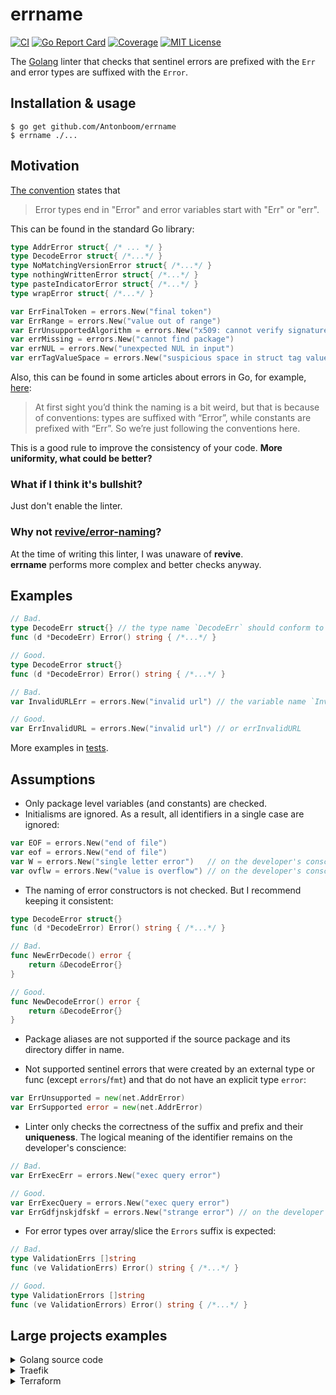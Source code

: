 # errname

[![CI](https://github.com/Antonboom/errname/actions/workflows/ci.yml/badge.svg)](https://github.com/Antonboom/errname/actions/workflows/ci.yml)
[![Go Report Card](https://goreportcard.com/badge/github.com/Antonboom/errname)](https://goreportcard.com/report/github.com/Antonboom/errname)
[![Coverage](https://coveralls.io/repos/github/Antonboom/errname/badge.svg?branch=master)](https://coveralls.io/github/Antonboom/errname?branch=master)
[![MIT License](http://img.shields.io/badge/license-MIT-blue.svg?style=flat)](LICENSE)

The [Golang](https://golang.org/) linter that checks that sentinel errors are prefixed with the `Err` and error types
are suffixed with the `Error`.

## Installation & usage

```
$ go get github.com/Antonboom/errname
$ errname ./...
```

## Motivation

[The convention](https://github.com/golang/go/wiki/Errors#naming) states that
> Error types end in "Error" and error variables start with "Err" or "err".

This can be found in the standard Go library:

```go
type AddrError struct{ /* ... */ }
type DecodeError struct{ /*...*/ }
type NoMatchingVersionError struct{ /*...*/ }
type nothingWrittenError struct{ /*...*/ }
type pasteIndicatorError struct{ /*...*/ }
type wrapError struct{ /*...*/ }

var ErrFinalToken = errors.New("final token")
var ErrRange = errors.New("value out of range")
var ErrUnsupportedAlgorithm = errors.New("x509: cannot verify signature: algorithm unimplemented")
var errMissing = errors.New("cannot find package")
var errNUL = errors.New("unexpected NUL in input")
var errTagValueSpace = errors.New("suspicious space in struct tag value")
```

Also, this can be found in some articles about errors in Go, for
example, [here](https://travix.io/errors-derived-from-constants-in-go-fda6748b4072):
> At first sight you’d think the naming is a bit weird, but that is because of conventions: types are suffixed with
> “Error”, while constants are prefixed with “Err”. So we’re just following the conventions here.

This is a good rule to improve the consistency of your code. **More uniformity, what could be better?**

### What if I think it's bullshit?

Just don't enable the linter.

### Why not [revive/error-naming](https://github.com/mgechev/revive/blob/master/RULES_DESCRIPTIONS.md#error-naming)?

At the time of writing this linter, I was unaware of **revive**. <br>
**errname** performs more complex and better checks anyway.

## Examples

```go
// Bad.
type DecodeErr struct{} // the type name `DecodeErr` should conform to the `xxxError` format
func (d *DecodeErr) Error() string { /*...*/ }

// Good.
type DecodeError struct{}
func (d *DecodeError) Error() string { /*...*/ }
```

```go
// Bad.
var InvalidURLErr = errors.New("invalid url") // the variable name `InvalidURLErr` should conform to the `ErrXxx` format 

// Good.
var ErrInvalidURL = errors.New("invalid url") // or errInvalidURL
```

More examples in [tests](https://github.com/Antonboom/errname/blob/master/pkg/analyzer/facts_test.go).

## Assumptions

- Only package level variables (and constants) are checked.
- Initialisms are ignored. As a result, all identifiers in a single case are ignored:

```go
var EOF = errors.New("end of file")
var eof = errors.New("end of file")
var W = errors.New("single letter error")   // on the developer's conscience
var ovflw = errors.New("value is overflow") // on the developer's conscience
```

- The naming of error constructors is not checked. But I recommend keeping it consistent:

```go
type DecodeError struct{}
func (d *DecodeError) Error() string { /*...*/ }

// Bad.
func NewErrDecode() error {
    return &DecodeError{}
}

// Good.
func NewDecodeError() error {
    return &DecodeError{}
}
```

- Package aliases are not supported if the source package and its directory differ in name.

- Not supported sentinel errors that were created by an external type or func (except `errors`/`fmt`) and that do not 
  have an explicit type `error`:

```go
var ErrUnsupported = new(net.AddrError)
var ErrSupported error = new(net.AddrError)
```

- Linter only checks the correctness of the suffix and prefix and their **uniqueness**. The logical meaning of the
  identifier remains on the developer's conscience:

```go
// Bad.
var ErrExecErr = errors.New("exec query error")

// Good.
var ErrExecQuery = errors.New("exec query error")
var ErrGdfjnskjdfskf = errors.New("strange error") // on the developer's conscience
```

- For error types over array/slice the `Errors` suffix is expected:

```go
// Bad.
type ValidationErrs []string
func (ve ValidationErrs) Error() string { /*...*/ }

// Good.
type ValidationErrors []string
func (ve ValidationErrors) Error() string { /*...*/ }
```

## Large projects examples

<details>
  <summary>Golang source code</summary>

```go
$ errname ./src/...
go/src/runtime/error.go:72:6: the type name `errorString` should conform to the `xxxError` format
go/src/runtime/error.go:80:6: the type name `errorAddressString` should conform to the `xxxError` format
go/src/runtime/panic.go:180:5: the variable name `shiftError` should conform to the `errXxx` format
go/src/runtime/panic.go:187:5: the variable name `divideError` should conform to the `errXxx` format
go/src/runtime/panic.go:194:5: the variable name `overflowError` should conform to the `errXxx` format
go/src/runtime/panic.go:201:5: the variable name `floatError` should conform to the `errXxx` format
go/src/runtime/panic.go:208:5: the variable name `memoryError` should conform to the `errXxx` format
go/src/errors/errors.go:63:6: the type name `errorString` should conform to the `xxxError` format
go/src/math/bits/bits_errors.go:12:5: the variable name `overflowError` should conform to the `errXxx` format
go/src/math/bits/bits_errors.go:15:5: the variable name `divideError` should conform to the `errXxx` format
go/src/syscall/syscall_unix.go:114:6: the type name `Errno` should conform to the `XxxError` format
go/src/time/format.go:394:5: the variable name `atoiError` should conform to the `errXxx` format
go/src/time/zoneinfo_read.go:110:5: the variable name `badData` should conform to the `errXxx` format
go/src/io/fs/walk.go:15:5: the variable name `SkipDir` should conform to the `ErrXxx` format
go/src/fmt/scan.go:465:5: the variable name `complexError` should conform to the `errXxx` format
go/src/fmt/scan.go:466:5: the variable name `boolError` should conform to the `errXxx` format
go/src/archive/tar/common.go:39:6: the type name `headerError` should conform to the `xxxError` format
go/src/context/context.go:157:5: the variable name `Canceled` should conform to the `ErrXxx` format
go/src/context/context.go:161:5: the variable name `DeadlineExceeded` should conform to the `ErrXxx` format
go/src/math/big/float.go:77:6: the type name `ErrNaN` should conform to the `XxxError` format
go/src/crypto/x509/internal/macos/security.go:39:6: the type name `OSStatus` should conform to the `XxxError` format
go/src/net/cgo_unix.go:34:6: the type name `addrinfoErrno` should conform to the `xxxError` format
go/src/crypto/x509/x509.go:875:6: the type name `UnhandledCriticalExtension` should conform to the `XxxError` format
go/src/crypto/x509/pem_decrypt.go:110:5: the variable name `IncorrectPasswordError` should conform to the `ErrXxx` format
go/src/crypto/x509/root.go:18:2: the variable name `systemRootsErr` should conform to the `errXxx` format
go/src/crypto/tls/alert.go:18:2: the variable name `alertCloseNotify` should conform to the `errXxx` format
go/src/crypto/tls/alert.go:19:2: the variable name `alertUnexpectedMessage` should conform to the `errXxx` format
go/src/crypto/tls/alert.go:20:2: the variable name `alertBadRecordMAC` should conform to the `errXxx` format
go/src/crypto/tls/alert.go:21:2: the variable name `alertDecryptionFailed` should conform to the `errXxx` format
go/src/crypto/tls/alert.go:22:2: the variable name `alertRecordOverflow` should conform to the `errXxx` format
go/src/crypto/tls/alert.go:23:2: the variable name `alertDecompressionFailure` should conform to the `errXxx` format
go/src/crypto/tls/alert.go:24:2: the variable name `alertHandshakeFailure` should conform to the `errXxx` format
go/src/crypto/tls/alert.go:25:2: the variable name `alertBadCertificate` should conform to the `errXxx` format
go/src/crypto/tls/alert.go:26:2: the variable name `alertUnsupportedCertificate` should conform to the `errXxx` format
go/src/crypto/tls/alert.go:27:2: the variable name `alertCertificateRevoked` should conform to the `errXxx` format
go/src/crypto/tls/alert.go:28:2: the variable name `alertCertificateExpired` should conform to the `errXxx` format
go/src/crypto/tls/alert.go:29:2: the variable name `alertCertificateUnknown` should conform to the `errXxx` format
go/src/crypto/tls/alert.go:30:2: the variable name `alertIllegalParameter` should conform to the `errXxx` format
go/src/crypto/tls/alert.go:31:2: the variable name `alertUnknownCA` should conform to the `errXxx` format
go/src/crypto/tls/alert.go:32:2: the variable name `alertAccessDenied` should conform to the `errXxx` format
go/src/crypto/tls/alert.go:33:2: the variable name `alertDecodeError` should conform to the `errXxx` format
go/src/crypto/tls/alert.go:34:2: the variable name `alertDecryptError` should conform to the `errXxx` format
go/src/crypto/tls/alert.go:35:2: the variable name `alertExportRestriction` should conform to the `errXxx` format
go/src/crypto/tls/alert.go:36:2: the variable name `alertProtocolVersion` should conform to the `errXxx` format
go/src/crypto/tls/alert.go:37:2: the variable name `alertInsufficientSecurity` should conform to the `errXxx` format
go/src/crypto/tls/alert.go:38:2: the variable name `alertInternalError` should conform to the `errXxx` format
go/src/crypto/tls/alert.go:39:2: the variable name `alertInappropriateFallback` should conform to the `errXxx` format
go/src/crypto/tls/alert.go:40:2: the variable name `alertUserCanceled` should conform to the `errXxx` format
go/src/crypto/tls/alert.go:41:2: the variable name `alertNoRenegotiation` should conform to the `errXxx` format
go/src/crypto/tls/alert.go:42:2: the variable name `alertMissingExtension` should conform to the `errXxx` format
go/src/crypto/tls/alert.go:43:2: the variable name `alertUnsupportedExtension` should conform to the `errXxx` format
go/src/crypto/tls/alert.go:44:2: the variable name `alertCertificateUnobtainable` should conform to the `errXxx` format
go/src/crypto/tls/alert.go:45:2: the variable name `alertUnrecognizedName` should conform to the `errXxx` format
go/src/crypto/tls/alert.go:46:2: the variable name `alertBadCertificateStatusResponse` should conform to the `errXxx` format
go/src/crypto/tls/alert.go:47:2: the variable name `alertBadCertificateHashValue` should conform to the `errXxx` format
go/src/crypto/tls/alert.go:48:2: the variable name `alertUnknownPSKIdentity` should conform to the `errXxx` format
go/src/crypto/tls/alert.go:49:2: the variable name `alertCertificateRequired` should conform to the `errXxx` format
go/src/crypto/tls/alert.go:50:2: the variable name `alertNoApplicationProtocol` should conform to the `errXxx` format
go/src/path/filepath/path.go:337:5: the variable name `SkipDir` should conform to the `ErrXxx` format
go/src/net/http/h2_bundle.go:1016:5: the variable name `http2errReadEmpty` should conform to the `errXxx` format
go/src/net/http/h2_bundle.go:1212:2: the variable name `http2errMixPseudoHeaderTypes` should conform to the `errXxx` format
go/src/net/http/h2_bundle.go:1213:2: the variable name `http2errPseudoAfterRegular` should conform to the `errXxx` format
go/src/net/http/h2_bundle.go:1712:5: the variable name `http2ErrFrameTooLarge` should conform to the `errXxx` format
go/src/net/http/h2_bundle.go:1866:2: the variable name `http2errStreamID` should conform to the `errXxx` format
go/src/net/http/h2_bundle.go:1867:2: the variable name `http2errDepStreamID` should conform to the `errXxx` format
go/src/net/http/h2_bundle.go:1868:2: the variable name `http2errPadLength` should conform to the `errXxx` format
go/src/net/http/h2_bundle.go:1869:2: the variable name `http2errPadBytes` should conform to the `errXxx` format
go/src/net/http/h2_bundle.go:3400:5: the variable name `http2errTimeout` should conform to the `errXxx` format
go/src/net/http/h2_bundle.go:3519:5: the variable name `http2errClosedPipeWrite` should conform to the `errXxx` format
go/src/net/http/h2_bundle.go:3629:2: the variable name `http2errClientDisconnected` should conform to the `errXxx` format
go/src/net/http/h2_bundle.go:3630:2: the variable name `http2errClosedBody` should conform to the `errXxx` format
go/src/net/http/h2_bundle.go:3631:2: the variable name `http2errHandlerComplete` should conform to the `errXxx` format
go/src/net/http/h2_bundle.go:3632:2: the variable name `http2errStreamClosed` should conform to the `errXxx` format
go/src/net/http/h2_bundle.go:4526:5: the variable name `http2errPrefaceTimeout` should conform to the `errXxx` format
go/src/net/http/h2_bundle.go:4746:5: the variable name `http2errHandlerPanicked` should conform to the `errXxx` format
go/src/net/http/h2_bundle.go:6287:2: the variable name `http2ErrRecursivePush` should conform to the `errXxx` format
go/src/net/http/h2_bundle.go:6288:2: the variable name `http2ErrPushLimitReached` should conform to the `errXxx` format
go/src/net/http/h2_bundle.go:6930:5: the variable name `http2ErrNoCachedConn` should conform to the `errXxx` format
go/src/net/http/h2_bundle.go:7016:2: the variable name `http2errClientConnClosed` should conform to the `errXxx` format
go/src/net/http/h2_bundle.go:7017:2: the variable name `http2errClientConnUnusable` should conform to the `errXxx` format
go/src/net/http/h2_bundle.go:7018:2: the variable name `http2errClientConnGotGoAway` should conform to the `errXxx` format
go/src/net/http/h2_bundle.go:7471:5: the variable name `http2errRequestCanceled` should conform to the `errXxx` format
go/src/net/http/h2_bundle.go:7803:2: the variable name `http2errStopReqBodyWrite` should conform to the `errXxx` format
go/src/net/http/h2_bundle.go:7806:2: the variable name `http2errStopReqBodyWriteAndCancel` should conform to the `errXxx` format
go/src/net/http/h2_bundle.go:7808:2: the variable name `http2errReqBodyTooLong` should conform to the `errXxx` format
go/src/net/http/h2_bundle.go:8667:5: the variable name `http2errClosedResponseBody` should conform to the `errXxx` format
go/src/net/http/h2_bundle.go:9021:2: the variable name `http2errResponseHeaderListSize` should conform to the `errXxx` format
go/src/net/http/h2_bundle.go:9022:2: the variable name `http2errRequestHeaderListSize` should conform to the `errXxx` format
go/src/go/scanner/errors.go:37:6: the type name `ErrorList` should conform to the `XxxError` format
go/src/html/template/template.go:34:5: the variable name `escapeOK` should conform to the `errXxx` format
go/src/image/png/reader.go:128:5: the variable name `chunkOrderError` should conform to the `errXxx` format
go/src/bufio/scan_test.go:308:5: the variable name `testError` should conform to the `errXxx` format
go/src/crypto/tls/handshake_client_test.go:1993:5: the variable name `brokenConnErr` should conform to the `errXxx` format
go/src/database/sql/sql_test.go:4281:5: the variable name `pingError` should conform to the `errXxx` format
go/src/errors/wrap_test.go:216:6: the type name `errorT` should conform to the `xxxError` format
go/src/errors/wrap_test.go:229:6: the type name `errorUncomparable` should conform to the `xxxError` format
go/src/fmt/errors_test.go:75:6: the type name `errString` should conform to the `xxxError` format
go/src/html/template/exec_test.go:233:5: the variable name `myError` should conform to the `errXxx` format
go/src/html/template/exec_test.go:1313:5: the variable name `alwaysError` should conform to the `errXxx` format
go/src/net/http/transport_test.go:6280:5: the variable name `timeoutProtoErr` should conform to the `errXxx` format
go/src/text/template/exec_test.go:229:5: the variable name `myError` should conform to the `errXxx` format
go/src/text/template/exec_test.go:1305:5: the variable name `alwaysError` should conform to the `errXxx` format
```

</details>

<details>
  <summary>Traefik</summary>

```go
$ errname./...
# no issues
```

</details>

<details>
  <summary>Terraform</summary>

```go
$ errname./...
terraform/internal/getmodules/file_detector.go:59:6: the type name `MaybeRelativePathErr` should conform to the `XxxError` format
terraform/internal/getproviders/errors.go:13:6: the type name `ErrHostNoProviders` should conform to the `XxxError` format
terraform/internal/getproviders/errors.go:39:6: the type name `ErrHostUnreachable` should conform to the `XxxError` format
terraform/internal/getproviders/errors.go:57:6: the type name `ErrUnauthorized` should conform to the `XxxError` format
terraform/internal/getproviders/errors.go:80:6: the type name `ErrProviderNotFound` should conform to the `XxxError` format
terraform/internal/getproviders/errors.go:104:6: the type name `ErrRegistryProviderNotKnown` should conform to the `XxxError` format
terraform/internal/getproviders/errors.go:123:6: the type name `ErrPlatformNotSupported` should conform to the `XxxError` format
terraform/internal/getproviders/errors.go:159:6: the type name `ErrProtocolNotSupported` should conform to the `XxxError` format
terraform/internal/getproviders/errors.go:181:6: the type name `ErrQueryFailed` should conform to the `XxxError` format
terraform/internal/getproviders/errors.go:219:6: the type name `ErrRequestCanceled` should conform to the `XxxError` format
terraform/internal/registry/errors.go:10:6: the type name `errModuleNotFound` should conform to the `xxxError` format
terraform/internal/backend/remote-state/consul/client.go:36:5: the variable name `lostLockErr` should conform to the `errXxx` format
terraform/internal/command/cliconfig/credentials.go:408:6: the type name `ErrUnwritableHostCredentials` should conform to the `XxxError` format
```

</details>
